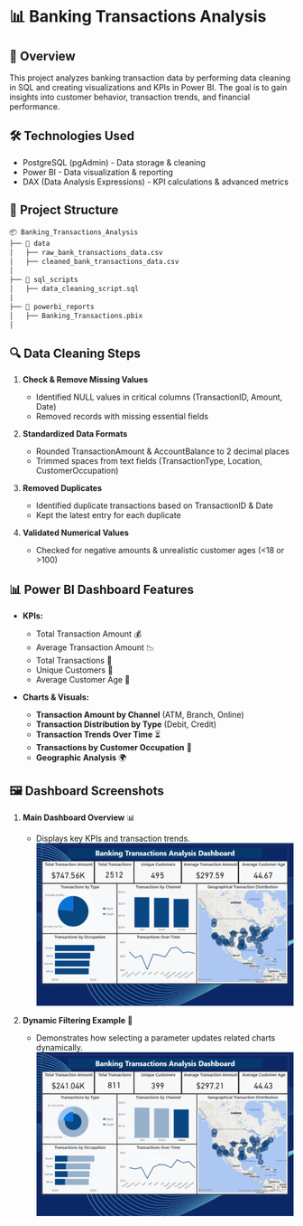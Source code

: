 # 📊 Banking Transactions Analysis

## 📌 Overview
This project analyzes banking transaction data by performing data cleaning in SQL and creating visualizations and KPIs in Power BI. The goal is to gain insights into customer behavior, transaction trends, and financial performance.

## 🛠️ Technologies Used
- PostgreSQL (pgAdmin) - Data storage & cleaning
- Power BI - Data visualization & reporting
- DAX (Data Analysis Expressions) - KPI calculations & advanced metrics

## 📂 Project Structure
```
📦 Banking_Transactions_Analysis
├── 📂 data
│   ├── raw_bank_transactions_data.csv   
│   ├── cleaned_bank_transactions_data.csv   
│
├── 📂 sql_scripts
│   ├── data_cleaning_script.sql  
│
├── 📂 powerbi_reports
│   ├── Banking_Transactions.pbix  
│
```

## 🔍 Data Cleaning Steps
1. **Check & Remove Missing Values**
   - Identified NULL values in critical columns (TransactionID, Amount, Date)
   - Removed records with missing essential fields

2. **Standardized Data Formats**
   - Rounded TransactionAmount & AccountBalance to 2 decimal places
   - Trimmed spaces from text fields (TransactionType, Location, CustomerOccupation)

3. **Removed Duplicates**
   - Identified duplicate transactions based on TransactionID & Date
   - Kept the latest entry for each duplicate

4. **Validated Numerical Values**
   - Checked for negative amounts & unrealistic customer ages (<18 or >100)

## 📊 Power BI Dashboard Features
- **KPIs:**
  - Total Transaction Amount 💰
  - Average Transaction Amount 📉
  - Total Transactions 🔄
  - Unique Customers 👥
  - Average Customer Age 🕺

- **Charts & Visuals:**
  - **Transaction Amount by Channel** (ATM, Branch, Online)
  - **Transaction Distribution by Type** (Debit, Credit)
  - **Transaction Trends Over Time** ⏳
  - **Transactions by Customer Occupation** 🏢
  - **Geographic Analysis** 🌍

## 🖼️ Dashboard Screenshots
1. **Main Dashboard Overview** 📊
   - Displays key KPIs and transaction trends.
![Dashboard Overview](images/dashboard1.png)

2. **Dynamic Filtering Example** 🔄
   - Demonstrates how selecting a parameter updates related charts dynamically.
![Dashboard Overview](images/dashboard2.png)
